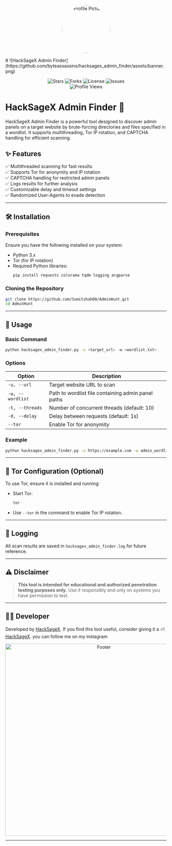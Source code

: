 <p align="center">
  <img src="https://github.com/Sumitshah00.png" width="150" height="150" style="border-radius: 50%;" alt="Profile Picture"/>
</p>
# ![HackSageX Admin Finder](https://github.com/byteassassins/hacksagex_admin_finder/assets/banner.png)

<p align="center">
  <img src="https://img.shields.io/github/stars/Sumitshah00/AdminHunt?style=for-the-badge" alt="Stars">
  <img src="https://img.shields.io/github/forks/Sumitshah00/AdminHunt?style=for-the-badge" alt="Forks">
  <img src="https://img.shields.io/github/license/Sumitshah00/AdminHunt?style=for-the-badge" alt="License">
  <img src="https://img.shields.io/github/issues/Sumitshah00/AdminHunt?style=for-the-badge" alt="Issues">
  <br>
  <img src="https://komarev.com/ghpvc/?username=Sumitshah00&color=blue&style=flat" alt="Profile Views">
</p>

# HackSageX Admin Finder 🚀

HackSageX Admin Finder is a powerful tool designed to discover admin panels on a target website by brute-forcing directories and files specified in a wordlist. It supports multithreading, Tor IP rotation, and CAPTCHA handling for efficient scanning.

## ✨ Features
✅ Multithreaded scanning for fast results  
✅ Supports Tor for anonymity and IP rotation  
✅ CAPTCHA handling for restricted admin panels  
✅ Logs results for further analysis  
✅ Customizable delay and timeout settings  
✅ Randomized User-Agents to evade detection  

---

## 🛠️ Installation

### Prerequisites
Ensure you have the following installed on your system:
- Python 3.x
- Tor (for IP rotation)
- Required Python libraries:
  ```sh
  pip install requests colorama tqdm logging argparse
  ```

### Cloning the Repository
```sh
git clone https://github.com/Sumitshah00/AdminHunt.git
cd AdminHunt
```

---

## 🚀 Usage
### Basic Command
```sh
python hacksagex_admin_finder.py -u <target_url> -w <wordlist.txt>
```

### Options
| Option       | Description                                  |
|-------------|------------------------------------------|
| `-u, --url` | Target website URL to scan              |
| `-w, --wordlist` | Path to wordlist file containing admin panel paths |
| `-t, --threads` | Number of concurrent threads (default: 10) |
| `-d, --delay` | Delay between requests (default: 1s) |
| `--tor` | Enable Tor for anonymity |

### Example
```sh
python hacksagex_admin_finder.py -u https://example.com -w admin_wordlist.txt -t 20 --tor
```

---

## 🥷 Tor Configuration (Optional)
To use Tor, ensure it is installed and running:
- Start Tor:
  ```sh
  tor
  ```
- Use `--tor` in the command to enable Tor IP rotation.

---

## 🐜 Logging
All scan results are saved in `hacksagex_admin_finder.log` for future reference.

---

## ⚠️ Disclaimer
> **This tool is intended for educational and authorized penetration testing purposes only.** Use it responsibly and only on systems you have permission to test.

---

## 🧑‍💻 Developer
Developed by [HackSageX](https://github.com/Sumitshah00). If you find this tool useful, consider giving it a ⭐!
             [HackSageX](https://instagram.com/hacksagex). you can follow me on my instagram
<p align="center">
  <img src="https://github.com/byteassassins/hacksagex_admin_finder/assets/footer.png" alt="Footer" width="600">
</p>

---

